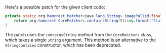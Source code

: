 Here's a possible patch for the given client code:
```java
private static org.hamcrest.Matcher<java.lang.String> imagePulled(final java.lang.String image) {
    return org.hamcrest.CoreMatchers.containsString(String.format("Status: Downloaded newer image for %s", image));
}
```
The patch uses the `containsString` method from the `CoreMatchers` class, which takes a single `String` argument. This method is an alternative to the `StringContains` constructor, which has been deprecated.